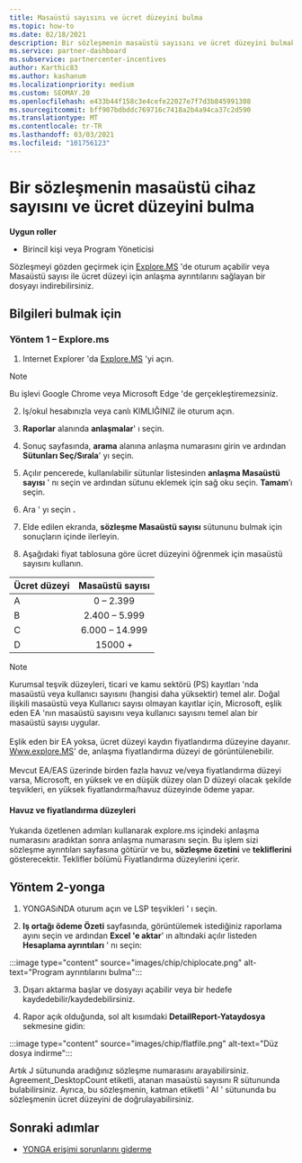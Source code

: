 ```yaml
---
title: Masaüstü sayısını ve ücret düzeyini bulma
ms.topic: how-to
ms.date: 02/18/2021
description: Bir sözleşmenin masaüstü sayısını ve ücret düzeyini bulmak için kanal teşvikleri platformunu (yonga) nasıl kullanacağınızı öğrenin.
ms.service: partner-dashboard
ms.subservice: partnercenter-incentives
author: Karthic83
ms.author: kashanum
ms.localizationpriority: medium
ms.custom: SEOMAY.20
ms.openlocfilehash: e433b44f158c3e4cefe22027e7f7d3b845991308
ms.sourcegitcommit: bff907bdbddc769716c7418a2b4a94ca37c2d590
ms.translationtype: MT
ms.contentlocale: tr-TR
ms.lasthandoff: 03/03/2021
ms.locfileid: "101756123"
---
```

# <a name="locate-the-desktop-count-and-fee-level-for-an-agreement"></a>Bir sözleşmenin masaüstü cihaz sayısını ve ücret düzeyini bulma

**Uygun roller**

- Birincil kişi veya Program Yöneticisi

Sözleşmeyi gözden geçirmek için [Explore.MS](https://www.explore.ms/) 'de oturum açabilir veya Masaüstü sayısı ile ücret düzeyi için anlaşma ayrıntılarını sağlayan bir dosyayı indirebilirsiniz.

## <a name="to-locate-the-information"></a>Bilgileri bulmak için

### <a name="method-1--explorems"></a>Yöntem 1 – Explore.ms

1. Internet Explorer 'da [Explore.MS](https://www.explore.ms/) 'yi açın. 

>[!Note]
>Bu işlevi Google Chrome veya Microsoft Edge 'de gerçekleştiremezsiniz.

2. Iş/okul hesabınızla veya canlı KIMLIĞINIZ ile oturum açın.  

3. **Raporlar** alanında **anlaşmalar**' ı seçin.

4. Sonuç sayfasında, **arama** alanına anlaşma numarasını girin ve ardından **Sütunları Seç/Sırala**' yı seçin.

5. Açılır pencerede, kullanılabilir sütunlar listesinden **anlaşma Masaüstü sayısı** ' nı seçin ve ardından sütunu eklemek için sağ oku seçin. **Tamam**’ı seçin.

6. Ara ' yı seçin **.**

7. Elde edilen ekranda, **sözleşme Masaüstü sayısı** sütununu bulmak için sonuçların içinde ilerleyin. 

8. Aşağıdaki fiyat tablosuna göre ücret düzeyini öğrenmek için masaüstü sayısını kullanın.  

| Ücret düzeyi | Masaüstü sayısı |
| ------ | :-----------: |
|  A | 0 – 2.399    |
|  B | 2.400 – 5.999    |
|  C | 6.000 – 14.999    |
|  D | 15000 +   |

>[!NOTE]
>Kurumsal teşvik düzeyleri, ticari ve kamu sektörü (PS) kayıtları 'nda masaüstü veya kullanıcı sayısını (hangisi daha yüksektir) temel alır. Doğal ilişkili masaüstü veya Kullanıcı sayısı olmayan kayıtlar için, Microsoft, eşlik eden EA 'nın masaüstü sayısını veya kullanıcı sayısını temel alan bir masaüstü sayısı uygular. <br><br>Eşlik eden bir EA yoksa, ücret düzeyi kaydın fiyatlandırma düzeyine dayanır. [Www.explore.MS](https://www.explore.ms/)' de, anlaşma fiyatlandırma düzeyi de görüntülenebilir. <br><br>Mevcut EA/EAS üzerinde birden fazla havuz ve/veya fiyatlandırma düzeyi varsa, Microsoft, en yüksek ve en düşük düzey olan D düzeyi olacak şekilde teşvikleri, en yüksek fiyatlandırma/havuz düzeyinde ödeme yapar.

#### <a name="pool-and-pricing-levels"></a>Havuz ve fiyatlandırma düzeyleri

Yukarıda özetlenen adımları kullanarak explore.ms içindeki anlaşma numarasını aradıktan sonra anlaşma numarasını seçin. Bu işlem sizi sözleşme ayrıntıları sayfasına götürür ve bu, **sözleşme özetini** ve **tekliflerini** gösterecektir. Teklifler bölümü Fiyatlandırma düzeylerini içerir.

## <a name="method-2---chip"></a>Yöntem 2-yonga

1. YONGASıNDA oturum açın ve LSP teşvikleri ' ı seçin.

2. **Iş ortağı ödeme Özeti** sayfasında, görüntülemek istediğiniz raporlama ayını seçin ve ardından **Excel 'e aktar**' ın altındaki açılır listeden **Hesaplama ayrıntıları** ' nı seçin:

:::image type="content" source="images/chip/chiplocate.png" alt-text="Program ayrıntılarını bulma":::

3. Dışarı aktarma başlar ve dosyayı açabilir veya bir hedefe kaydedebilir/kaydedebilirsiniz.

4. Rapor açık olduğunda, sol alt kısımdaki **DetailReport-Yataydosya** sekmesine gidin:

:::image type="content" source="images/chip/flatfile.png" alt-text="Düz dosya indirme":::

Artık J sütununda aradığınız sözleşme numarasını arayabilirsiniz. Agreement_DesktopCount etiketli, atanan masaüstü sayısını R sütununda bulabilirsiniz. Ayrıca, bu sözleşmenin, katman etiketli ' AI ' sütununda bu sözleşmenin ücret düzeyini de doğrulayabilirsiniz.

## <a name="next-steps"></a>Sonraki adımlar

- [YONGA erişimi sorunlarını giderme](chip-access-trouble.md)
